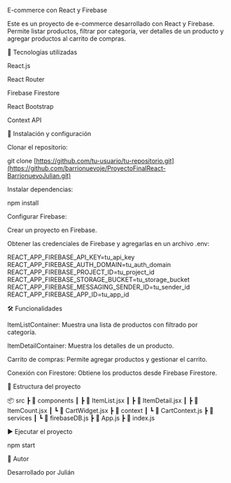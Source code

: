 E-commerce con React y Firebase

Este es un proyecto de e-commerce desarrollado con React y Firebase. Permite listar productos, filtrar por categoría, ver detalles de un producto y agregar productos al carrito de compras.

📌 Tecnologías utilizadas

React.js

React Router

Firebase Firestore

React Bootstrap

Context API

🚀 Instalación y configuración

Clonar el repositorio:

git clone [https://github.com/tu-usuario/tu-repositorio.git](https://github.com/barrionuevoje/ProyectoFinalReact-BarrionuevoJulian.git)

Instalar dependencias:

npm install

Configurar Firebase:

Crear un proyecto en Firebase.

Obtener las credenciales de Firebase y agregarlas en un archivo .env:

REACT_APP_FIREBASE_API_KEY=tu_api_key
REACT_APP_FIREBASE_AUTH_DOMAIN=tu_auth_domain
REACT_APP_FIREBASE_PROJECT_ID=tu_project_id
REACT_APP_FIREBASE_STORAGE_BUCKET=tu_storage_bucket
REACT_APP_FIREBASE_MESSAGING_SENDER_ID=tu_sender_id
REACT_APP_FIREBASE_APP_ID=tu_app_id

🛠️ Funcionalidades

ItemListContainer: Muestra una lista de productos con filtrado por categoría.

ItemDetailContainer: Muestra los detalles de un producto.

Carrito de compras: Permite agregar productos y gestionar el carrito.

Conexión con Firestore: Obtiene los productos desde Firebase Firestore.

📂 Estructura del proyecto

📦 src
 ┣ 📂 components
 ┃ ┣ 📜 ItemList.jsx
 ┃ ┣ 📜 ItemDetail.jsx
 ┃ ┣ 📜 ItemCount.jsx
 ┃ ┗ 📜 CartWidget.jsx
 ┣ 📂 context
 ┃ ┗ 📜 CartContext.js
 ┣ 📂 services
 ┃ ┗ 📜 firebaseDB.js
 ┣ 📜 App.js
 ┣ 📜 index.js

▶️ Ejecutar el proyecto

npm start

📌 Autor

Desarrollado por Julián
